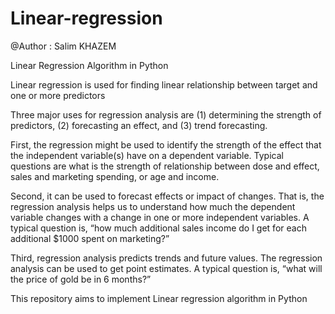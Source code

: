 # Linear-regression

@Author : Salim KHAZEM 

Linear Regression Algorithm in Python 


Linear regression is used for finding linear relationship between target and one or more predictors 


Three major uses for regression analysis are (1) determining the strength of predictors, (2) forecasting an effect, and (3) trend forecasting.


First, the regression might be used to identify the strength of the effect that the independent variable(s) have on a dependent variable.  Typical questions are what is the strength of relationship between dose and effect, sales and marketing spending, or age and income.



Second, it can be used to forecast effects or impact of changes.  That is, the regression analysis helps us to understand how much the dependent variable changes with a change in one or more independent variables.  A typical question is, “how much additional sales income do I get for each additional $1000 spent on marketing?”



Third, regression analysis predicts trends and future values.  The regression analysis can be used to get point estimates.  A typical question is, “what will the price of gold be in 6 months?”


This repository aims to implement Linear regression algorithm in Python 


